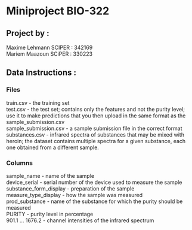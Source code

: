 # Miniproject BIO-322

## Project by : 
Maxime Lehmann SCIPER : 342169   
Mariem Maazoun SCiPER : 330223  

## Data Instructions : 
### Files

train.csv - the training set  
test.csv - the test set; contains only the features and not the purity level; use it to make predictions that you then upload in the same format as the sample_submission.csv  
sample_submission.csv - a sample submission file in the correct format  
substances.csv - infrared spectra of substances that may be mixed with heroin; the dataset contains multiple spectra for a given substance, each one obtained from a different sample.  

### Columns

sample_name - name of the sample  
device_serial - serial number of the device used to measure the sample  
substance_form_display - preparation of the sample  
measure_type_display - how the sample was measured  
prod_substance - name of the substance for which the purity should be measured  
PURITY - purity level in percentage  
901.1 … 1676.2 - channel intensities of the infrared spectrum  
